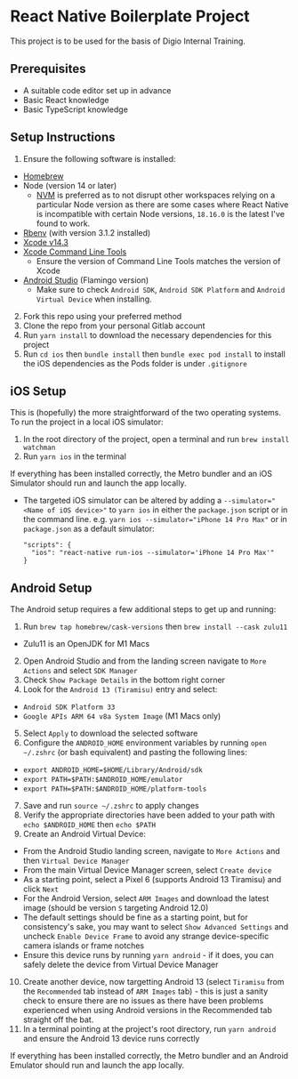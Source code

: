 # React Native Boilerplate Project

This project is to be used for the basis of Digio Internal Training.

## Prerequisites

- A suitable code editor set up in advance
- Basic React knowledge
- Basic TypeScript knowledge

## Setup Instructions

1. Ensure the following software is installed:

- [Homebrew](https://brew.sh/)
- Node (version 14 or later)
  - [NVM](https://github.com/nvm-sh/nvm) is preferred as to not disrupt other workspaces relying on a particular Node version as there are some cases where React Native is incompatible with certain Node versions, `18.16.0` is the latest I've found to work.
- [Rbenv](https://github.com/rbenv/rbenv) (with version 3.1.2 installed)
- [Xcode v14.3](https://developer.apple.com/download/all/?q=Xcode)
- [Xcode Command Line Tools](https://developer.apple.com/download/all/?q=Xcode)
  - Ensure the version of Command Line Tools matches the version of Xcode
- [Android Studio](https://developer.android.com/studio) (Flamingo version)
  - Make sure to check `Android SDK`, `Android SDK Platform` and `Android Virtual Device` when installing.

2. Fork this repo using your preferred method
3. Clone the repo from your personal Gitlab account
4. Run `yarn install` to download the necessary dependencies for this project
5. Run `cd ios` then `bundle install` then `bundle exec pod install` to install the iOS dependencies as the Pods folder is under `.gitignore`

## iOS Setup

This is (hopefully) the more straightforward of the two operating systems. To run the project in a local iOS simulator:

1. In the root directory of the project, open a terminal and run `brew install watchman`
2. Run `yarn ios` in the terminal

If everything has been installed correctly, the Metro bundler and an iOS Simulator should run and launch the app locally.

- The targeted iOS simulator can be altered by adding a `--simulator="<Name of iOS device>"` to `yarn ios` in either the `package.json` script or in the command line.
  e.g. `yarn ios --simulator="iPhone 14 Pro Max"` or
  in `package.json` as a default simulator:
  ```
  "scripts": {
    "ios": "react-native run-ios --simulator='iPhone 14 Pro Max'"
  }
  ```

## Android Setup

The Android setup requires a few additional steps to get up and running:

1. Run `brew tap homebrew/cask-versions` then `brew install --cask zulu11`

- Zulu11 is an OpenJDK for M1 Macs

2. Open Android Studio and from the landing screen navigate to `More Actions` and select `SDK Manager`
3. Check `Show Package Details` in the bottom right corner
4. Look for the `Android 13 (Tiramisu)` entry and select:

- `Android SDK Platform 33`
- `Google APIs ARM 64 v8a System Image` (M1 Macs only)

5. Select `Apply` to download the selected software
6. Configure the `ANDROID_HOME` environment variables by running `open ~/.zshrc` (or bash equivalent) and pasting the following lines:

- `export ANDROID_HOME=$HOME/Library/Android/sdk`
- `export PATH=$PATH:$ANDROID_HOME/emulator`
- `export PATH=$PATH:$ANDROID_HOME/platform-tools`

7. Save and run `source ~/.zshrc` to apply changes
8. Verify the appropriate directories have been added to your path with `echo $ANDROID_HOME` then `echo $PATH`
9. Create an Android Virtual Device:

- From the Android Studio landing screen, navigate to `More Actions` and then `Virtual Device Manager`
- From the main Virtual Device Manager screen, select `Create device`
- As a starting point, select a Pixel 6 (supports Android 13 Tiramisu) and click `Next`
- For the Android Version, select `ARM Images` and download the latest image (should be version `S` targeting Android 12.0)
- The default settings should be fine as a starting point, but for consistency's sake, you may want to select `Show Advanced Settings` and uncheck `Enable Device Frame` to avoid any strange device-specific camera islands or frame notches
- Ensure this device runs by running `yarn android` - if it does, you can safely delete the device from Virtual Device Manager

10. Create another device, now targetting Android 13 (select `Tiramisu` from the `Recommended` tab instead of `ARM Images` tab) - this is just a sanity check to ensure there are no issues as there have been problems experienced when using Android versions in the Recommended tab straight off the bat.
11. In a terminal pointing at the project's root directory, run `yarn android` and ensure the Android 13 device runs correctly

If everything has been installed correctly, the Metro bundler and an Android Emulator should run and launch the app locally.
